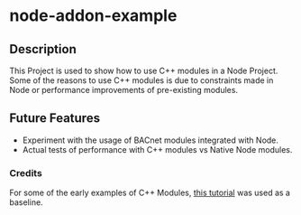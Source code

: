 # node-addon-example

## Description
This Project is used to show how to use C++ modules in a Node Project. Some of the reasons to use C++ modules is due to constraints made in Node or performance improvements of pre-existing modules.

## Future Features
 - Experiment with the usage of BACnet modules integrated with Node.
 - Actual tests of performance with C++ modules vs Native Node modules.
 
 ### Credits
 For some of the early examples of C++ Modules, [this tutorial](https://medium.com/@atulanand94/beginners-guide-to-writing-nodejs-addons-using-c-and-n-api-node-addon-api-9b3b718a9a7f) was used as a baseline.

